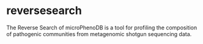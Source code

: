 # reversesearch
The Reverse Search of microPhenoDB is a tool for profiling the composition of pathogenic communities from metagenomic shotgun sequencing data.
